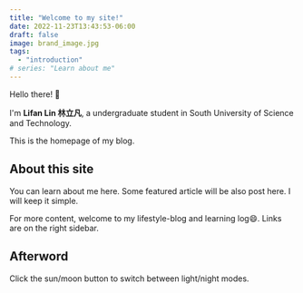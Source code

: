 ```yaml
---
title: "Welcome to my site!"
date: 2022-11-23T13:43:53-06:00
draft: false
image: brand_image.jpg
tags:
  - "introduction"
# series: "Learn about me"
---
```


Hello there! 👋

I'm **Lifan Lin 林立凡**, a undergraduate student in South University of Science and Technology.

This is the  homepage of my blog. 

<!--more-->

## About this site

You can learn about me here. Some featured article will be also post here. I will keep it simple.

For more content, welcome to my lifestyle-blog and learning log😄. Links are on the right sidebar.

## Afterword

Click the sun/moon button to switch between light/night modes.

